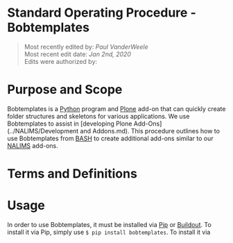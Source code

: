 # Standard Operating Procedure - Bobtemplates

>Most recently edited by: *Paul VanderWeele*  
>Most recent edit date: *Jan 2nd, 2020*  
>Edits were authorized by:  

# Purpose and Scope

Bobtemplates is a [Python](Python.md) program and [Plone](Plone.md) add-on that can quickly create folder structures and skeletons for various applications. We use Bobtemplates to assist in [developing Plone Add-Ons](../NALIMS/Development and Addons.md). This procedure outlines how to use Bobtemplates from [BASH](BASH.md) to create additional add-ons similar to our [NALIMS](NALIMS.md) add-ons.

# Terms and Definitions

# Usage

In order to use Bobtemplates, it must be installed via [Pip](Pip.md) or [Buildout](Buildout.md). To install it via Pip, simply use `$ pip install bobtemplates`. To install it via
